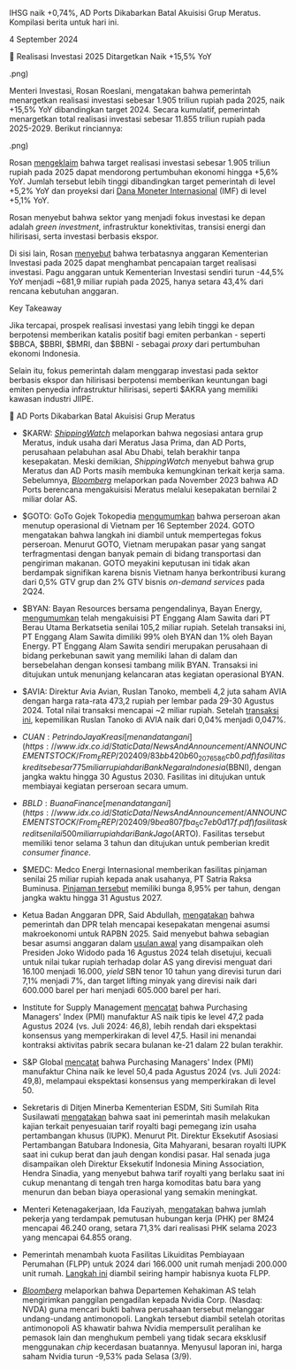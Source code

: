 IHSG naik +0,74%, AD Ports Dikabarkan Batal Akuisisi Grup Meratus. Kompilasi berita untuk hari ini.

4 September 2024

🎯 Realisasi Investasi 2025 Ditargetkan Naik +15,5% YoY

.png)

Menteri Investasi, Rosan Roeslani, mengatakan bahwa pemerintah menargetkan realisasi investasi sebesar 1.905 triliun rupiah pada 2025, naik +15,5% YoY dibandingkan target 2024. Secara kumulatif, pemerintah menargetkan total realisasi investasi sebesar 11.855 triliun rupiah pada 2025-2029. Berikut rinciannya:

.png)

Rosan [mengeklaim](https://nasional.kontan.co.id/news/investasi-rp-19056-triliun-bisa-kerek-pertumbuhan-ekonomi-jadi-56-di-2025) bahwa target realisasi investasi sebesar 1.905 triliun rupiah pada 2025 dapat mendorong pertumbuhan ekonomi hingga +5,6% YoY. Jumlah tersebut lebih tinggi dibandingkan target pemerintah di level +5,2% YoY dan proyeksi dari [Dana Moneter Internasional](https://emailer.stockbit.com/t/c/a174d20e-1b41-4979-b53d-b67945f9eaf3/00000000-0000-4000-8000-000000000001) (IMF) di level +5,1% YoY.

Rosan menyebut bahwa sektor yang menjadi fokus investasi ke depan adalah _green investment_, infrastruktur konektivitas, transisi energi dan hilirisasi, serta investasi berbasis ekspor.

Di sisi lain, Rosan [menyebut](https://nasional.kontan.co.id/news/pagu-anggaran-2025-rendah-kepala-bkpm-sulit-capai-target-investasi-rp-1950-triliun) bahwa terbatasnya anggaran Kementerian Investasi pada 2025 dapat menghambat pencapaian target realisasi investasi. Pagu anggaran untuk Kementerian Investasi sendiri turun -44,5% YoY menjadi ~681,9 miliar rupiah pada 2025, hanya setara 43,4% dari rencana kebutuhan anggaran.

Key Takeaway

Jika tercapai, prospek realisasi investasi yang lebih tinggi ke depan berpotensi memberikan katalis positif bagi emiten perbankan - seperti $BBCA, $BBRI, $BMRI, dan $BBNI - sebagai _proxy_ dari pertumbuhan ekonomi Indonesia.

Selain itu, fokus pemerintah dalam menggarap investasi pada sektor berbasis ekspor dan hilirisasi berpotensi memberikan keuntungan bagi emiten penyedia infrastruktur hilirisasi, seperti $AKRA yang memiliki kawasan industri JIIPE.

🚢 AD Ports Dikabarkan Batal Akuisisi Grup Meratus

- []()

  $KARW: _[ShippingWatch](https://shippingwatch.com/article17401663.ece)_ melaporkan bahwa negosiasi antara grup Meratus, induk usaha dari Meratus Jasa Prima, dan AD Ports, perusahaan pelabuhan asal Abu Dhabi, telah berakhir tanpa kesepakatan. Meski demikian, _ShippingWatch_ menyebut bahwa grup Meratus dan AD Ports masih membuka kemungkinan terkait kerja sama. Sebelumnya, _[Bloomberg](https://news.bloomberglaw.com/mergers-and-acquisitions/ad-ports-said-in-talks-for-2-billion-indonesian-shipping-firm)_ melaporkan pada November 2023 bahwa AD Ports berencana mengakuisisi Meratus melalui kesepakatan bernilai 2 miliar dolar AS.

- $GOTO: GoTo Gojek Tokopedia [mengumumkan](https://www.idx.co.id/StaticData/NewsAndAnnouncement/ANNOUNCEMENTSTOCK/From_EREP/202409/ad7d15e2d8_73620f7f65.pdf) bahwa perseroan akan menutup operasional di Vietnam per 16 September 2024. GOTO mengatakan bahwa langkah ini diambil untuk mempertegas fokus perseroan. Menurut GOTO, Vietnam merupakan pasar yang sangat terfragmentasi dengan banyak pemain di bidang transportasi dan pengiriman makanan. GOTO meyakini keputusan ini tidak akan berdampak signifikan karena bisnis Vietnam hanya berkontribusi kurang dari 0,5% GTV grup dan 2% GTV bisnis _on-demand services_ pada 2Q24.
- $BYAN: Bayan Resources bersama pengendalinya, Bayan Energy, [mengumumkan](https://www.idx.co.id/StaticData/NewsAndAnnouncement/ANNOUNCEMENTSTOCK/From_EREP/202409/3e0fcff70c_5b6e256550.pdf) telah mengakuisisi PT Enggang Alam Sawita dari PT Berau Utama Berkatsetia senilai 105,2 miliar rupiah. Setelah transaksi ini, PT Enggang Alam Sawita dimiliki 99% oleh BYAN dan 1% oleh Bayan Energy. PT Enggang Alam Sawita sendiri merupakan perusahaan di bidang perkebunan sawit yang memiliki lahan di dalam dan bersebelahan dengan konsesi tambang milik BYAN. Transaksi ini ditujukan untuk menunjang kelancaran atas kegiatan operasional BYAN.
- $AVIA: Direktur Avia Avian, Ruslan Tanoko, membeli 4,2 juta saham AVIA dengan harga rata-rata 473,2 rupiah per lembar pada 29-30 Agustus 2024. Total nilai transaksi mencapai ~2 miliar rupiah. Setelah [transaksi ini](https://www.idx.co.id/StaticData/NewsAndAnnouncement/ANNOUNCEMENTSTOCK/From_EREP/202409/a0506f3942_769f98eeb4.pdf), kepemilikan Ruslan Tanoko di AVIA naik dari 0,04% menjadi 0,047%.
- $CUAN: Petrindo Jaya Kreasi [menandatangani](https://www.idx.co.id/StaticData/NewsAndAnnouncement/ANNOUNCEMENTSTOCK/From_EREP/202409/83bb420b60_2076586cb0.pdf) fasilitas kredit sebesar 775 miliar rupiah dari Bank Negara Indonesia ($BBNI), dengan jangka waktu hingga 30 Agustus 2030. Fasilitas ini ditujukan untuk membiayai kegiatan perseroan secara umum.
- $BBLD: Buana Finance [menandatangani](https://www.idx.co.id/StaticData/NewsAndAnnouncement/ANNOUNCEMENTSTOCK/From_EREP/202409/9bea807fba_5c7eb0d17f.pdf) fasilitas kredit senilai 500 miliar rupiah dari Bank Jago ($ARTO). Fasilitas tersebut memiliki tenor selama 3 tahun dan ditujukan untuk pemberian kredit _consumer finance_.
- $MEDC: Medco Energi Internasional memberikan fasilitas pinjaman senilai 25 miliar rupiah kepada anak usahanya, PT Satria Raksa Buminusa. [Pinjaman tersebut](https://www.idx.co.id/StaticData/NewsAndAnnouncement/ANNOUNCEMENTSTOCK/From_EREP/202409/cb3f53a326_ebfd6d2992.pdf) memiliki bunga 8,95% per tahun, dengan jangka waktu hingga 31 Agustus 2027.

- Ketua Badan Anggaran DPR, Said Abdullah, [mengatakan](https://www.reuters.com/world/asia-pacific/agreement-reached-indonesia-2025-budget-assumptions-set-parliament-vote-2024-09-04/) bahwa pemerintah dan DPR telah mencapai kesepakatan mengenai asumsi makroekonomi untuk RAPBN 2025. Said menyebut bahwa sebagian besar asumsi anggaran dalam [usulan awal](https://snips.stockbit.com/snips-terbaru/-rapbn-2025-makan-bergizi-gratis-dimulai-anggaran-infrastruktur-turun) yang disampaikan oleh Presiden Joko Widodo pada 16 Agustus 2024 telah disetujui, kecuali untuk nilai tukar rupiah terhadap dolar AS yang direvisi menguat dari 16.100 menjadi 16.000, _yield_ SBN tenor 10 tahun yang direvisi turun dari 7,1% menjadi 7%, dan target lifting minyak yang direvisi naik dari 600.000 barel per hari menjadi 605.000 barel per hari.
- Institute for Supply Management [mencatat](https://www.ismworld.org/supply-management-news-and-reports/reports/ism-report-on-business/pmi/august/) bahwa Purchasing Managers' Index (PMI) manufaktur AS naik tipis ke level 47,2 pada Agustus 2024 (vs. Juli 2024: 46,8), lebih rendah dari ekspektasi konsensus yang memperkirakan di level 47,5. Hasil ini menandai kontraksi aktivitas pabrik secara bulanan ke-21 dalam 22 bulan terakhir.
- S&P Global [mencatat](https://www.pmi.spglobal.com/Public/Home/PressRelease/e739aa6024814bc5a92d2d1a6ff8534d) bahwa Purchasing Managers' Index (PMI) manufaktur China naik ke level 50,4 pada Agustus 2024 (vs. Juli 2024: 49,8), melampaui ekspektasi konsensus yang memperkirakan di level 50.
- Sekretaris di Ditjen Minerba Kementerian ESDM, Siti Sumilah Rita Susilawati [mengatakan](https://industri.kontan.co.id/news/ada-usulan-dari-pengusaha-pemerintah-kaji-usulan-penyesuaian-tarif-royalti-batubara) bahwa saat ini pemerintah masih melakukan kajian terkait penyesuaian tarif royalti bagi pemegang izin usaha pertambangan khusus (IUPK). Menurut Plt. Direktur Eksekutif Asosiasi Pertambangan Batubara Indonesia, Gita Mahyarani, besaran royalti IUPK saat ini cukup berat dan jauh dengan kondisi pasar. Hal senada juga disampaikan oleh Direktur Eksekutif Indonesia Mining Association, Hendra Sinadia, yang menyebut bahwa tarif royalti yang berlaku saat ini cukup menantang di tengah tren harga komoditas batu bara yang menurun dan beban biaya operasional yang semakin meningkat.
- Menteri Ketenagakerjaan, Ida Fauziyah, [mengatakan](https://epaper.kontan.co.id/mobile/harian/2024/09/04) bahwa jumlah pekerja yang terdampak pemutusan hubungan kerja (PHK) per 8M24 mencapai 46.240 orang, setara 71,3% dari realisasi PHK selama 2023 yang mencapai 64.855 orang.
- Pemerintah menambah kuota Fasilitas Likuiditas Pembiayaan Perumahan (FLPP) untuk 2024 dari 166.000 unit rumah menjadi 200.000 unit rumah. [Langkah ini](https://epaper.kontan.co.id/mobile/harian/2024/09/04) diambil seiring hampir habisnya kuota FLPP.
- _[Bloomberg](https://www.bloomberg.com/news/articles/2024-09-03/nvidia-gets-doj-subpoena-in-escalating-antitrust-investigation?srnd=homepage-asia)_ melaporkan bahwa Departemen Kehakiman AS telah mengirimkan panggilan pengadilan kepada Nvidia Corp. (Nasdaq: NVDA) guna mencari bukti bahwa perusahaan tersebut melanggar undang-undang antimonopoli. Langkah tersebut diambil setelah otoritas antimonopoli AS khawatir bahwa Nvidia mempersulit peralihan ke pemasok lain dan menghukum pembeli yang tidak secara eksklusif menggunakan _chip_ kecerdasan buatannya. Menyusul laporan ini, harga saham Nvidia turun -9,53% pada Selasa (3/9).
